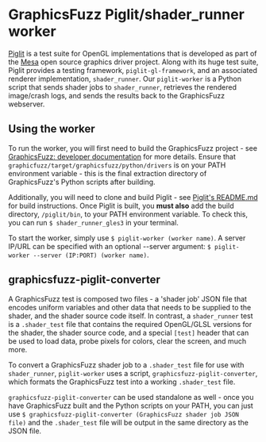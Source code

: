 # GraphicsFuzz Piglit/shader_runner worker

[Piglit](https://piglit.freedesktop.org/) is a test suite for OpenGL implementations that
is developed as part of the [Mesa](https://mesa.freedesktop.org/) open source graphics
driver project. Along with its huge test suite, Piglit provides a testing framework,
`piglit-gl-framework`, and an associated renderer implementation, `shader_runner`. 
Our `piglit-worker` is a Python script that sends shader jobs to `shader_runner`, retrieves 
the rendered image/crash logs, and sends the results back to the GraphicsFuzz webserver.

## Using the worker

To run the worker, you will first need to build the GraphicsFuzz project - see 
[GraphicsFuzz: developer documentation](https://github.com/google/graphicsfuzz/blob/master/docs/glsl-fuzz-develop.md)
for more details. Ensure that `graphicfuzz/target/graphicsfuzz/python/drivers`
is on your PATH environment variable - this is the final extraction directory of GraphicsFuzz's
Python scripts after building.

Additionally, you will need to clone and build Piglit - see [Piglit's README.md](https://gitlab.freedesktop.org/mesa/piglit/blob/master/README.md)
for build instructions. Once Piglit is built, you **must also** add the build directory, `/piglit/bin`,
to your PATH environment variable. To check this, you can run `$ shader_runner_gles3` in your terminal.

To start the worker, simply use `$ piglit-worker (worker name)`. A server IP/URL can be specified
with an optional --server argument: `$ piglit-worker --server (IP:PORT) (worker name)`.

## graphicsfuzz-piglit-converter

A GraphicsFuzz test is composed two files - a 'shader job' JSON file that encodes uniform variables
and other data that needs to be supplied to the shader, and the shader source code itself. In
contrast, a `shader_runner` test is a `.shader_test` file that contains the required OpenGL/GLSL
versions for the shader, the shader source code, and a special `[test]` header that can be used to
load data, probe pixels for colors, clear the screen, and much more. 

To convert a GraphicsFuzz shader job to a `.shader_test` file for use with `shader_runner`,
`piglit-worker` uses a script, `graphicsfuzz-piglit-converter`, which formats the GraphicsFuzz test
into a working `.shader_test` file. 

`graphicsfuzz-piglit-converter` can be used standalone as well - once you have GraphicsFuzz built
and the Python scripts on your PATH, you can just use `$ graphicsfuzz-piglit-converter
(GraphicsFuzz shader job JSON file)` and the `.shader_test` file will be output in the same
 directory as the JSON file.
